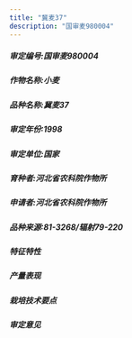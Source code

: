 ```yaml
---
title: "冀麦37"
description: "国审麦980004"
---
```

##### 审定编号:国审麦980004

##### 作物名称:小麦

##### 品种名称:冀麦37

##### 审定年份:1998

##### 审定单位:国家

##### 育种者:河北省农科院作物所

##### 申请者:河北省农科院作物所

##### 品种来源:81-3268/辐射79-220

##### 特征特性


##### 产量表现


##### 栽培技术要点


##### 审定意见

